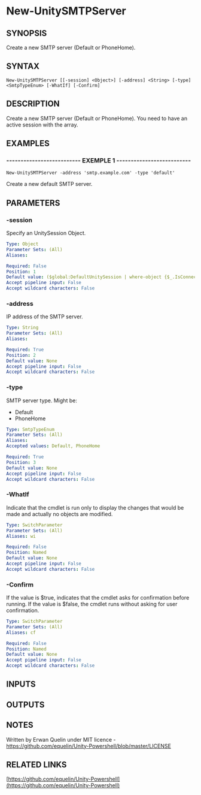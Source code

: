 # New-UnitySMTPServer

## SYNOPSIS
Create a new SMTP server (Default or PhoneHome).

## SYNTAX

```
New-UnitySMTPServer [[-session] <Object>] [-address] <String> [-type] <SmtpTypeEnum> [-WhatIf] [-Confirm]
```

## DESCRIPTION
Create a new SMTP server (Default or PhoneHome).
You need to have an active session with the array.

## EXAMPLES

### -------------------------- EXEMPLE 1 --------------------------
```
New-UnitySMTPServer -address 'smtp.example.com' -type 'default'
```

Create a new default SMTP server.

## PARAMETERS

### -session
Specify an UnitySession Object.

```yaml
Type: Object
Parameter Sets: (All)
Aliases: 

Required: False
Position: 1
Default value: ($global:DefaultUnitySession | where-object {$_.IsConnected -eq $true})
Accept pipeline input: False
Accept wildcard characters: False
```

### -address
IP address of the SMTP server.

```yaml
Type: String
Parameter Sets: (All)
Aliases: 

Required: True
Position: 2
Default value: None
Accept pipeline input: False
Accept wildcard characters: False
```

### -type
SMTP server type.
Might be:
- Default
- PhoneHome

```yaml
Type: SmtpTypeEnum
Parameter Sets: (All)
Aliases: 
Accepted values: Default, PhoneHome

Required: True
Position: 3
Default value: None
Accept pipeline input: False
Accept wildcard characters: False
```

### -WhatIf
Indicate that the cmdlet is run only to display the changes that would be made and actually no objects are modified.

```yaml
Type: SwitchParameter
Parameter Sets: (All)
Aliases: wi

Required: False
Position: Named
Default value: None
Accept pipeline input: False
Accept wildcard characters: False
```

### -Confirm
If the value is $true, indicates that the cmdlet asks for confirmation before running.
If the value is $false, the cmdlet runs without asking for user confirmation.

```yaml
Type: SwitchParameter
Parameter Sets: (All)
Aliases: cf

Required: False
Position: Named
Default value: None
Accept pipeline input: False
Accept wildcard characters: False
```

## INPUTS

## OUTPUTS

## NOTES
Written by Erwan Quelin under MIT licence - https://github.com/equelin/Unity-Powershell/blob/master/LICENSE

## RELATED LINKS

[https://github.com/equelin/Unity-Powershell](https://github.com/equelin/Unity-Powershell)


